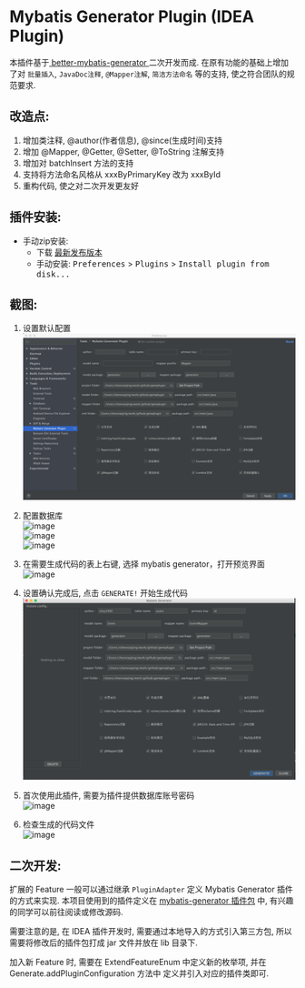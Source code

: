 Mybatis Generator Plugin (IDEA Plugin)
====

本插件基于<a href="https://github.com/kmaster/better-mybatis-generator"> better-mybatis-generator </a>二次开发而成. 
在原有功能的基础上增加了对 `批量插入`, `JavaDoc注释`, `@Mapper注解`, `简洁方法命名` 等的支持, 使之符合团队的规范要求.

改造点:
------
1. 增加类注释, @author(作者信息), @since(生成时间)支持
2. 增加 @Mapper, @Getter, @Setter, @ToString 注解支持
3. 增加对 batchInsert 方法的支持
4. 支持将方法命名风格从 xxxByPrimaryKey 改为 xxxById
5. 重构代码, 使之对二次开发更友好


插件安装:
-------
- 手动zip安装:
  - 下载 [最新发布版本](https://github.com/chxj1992/mybatis-generator-plugin/raw/master/mybatis-generator-plugin.zip)        
  - 手动安装: <kbd>Preferences</kbd> > <kbd>Plugins</kbd> > <kbd>Install plugin from disk...</kbd>


截图:
-------

1. 设置默认配置 <br>
![image](image/1.png)<br>

2. 配置数据库 <br>
![image](image/2.png)<br>
![image](image/3.png)<br>
![image](image/4.png)<br>

3. 在需要生成代码的表上右键, 选择 mybatis generator，打开预览界面 <br>
![image](image/5.png)<br>

4. 设置确认完成后, 点击 `GENERATE!` 开始生成代码<br>
![image](image/6.png)<br>

5. 首次使用此插件, 需要为插件提供数据库账号密码 <br>
![image](image/7.png)<br>

6. 检查生成的代码文件<br>
![image](image/8.png)<br>



二次开发:
---------

扩展的 Feature 一般可以通过继承 `PluginAdapter` 定义 Mybatis Generator 插件的方式来实现.
本项目使用到的插件定义在 [mybatis-generator 插件包](https://github.com/chxj1992/geneplugin) 中, 
有兴趣的同学可以前往阅读或修改源码.
 
需要注意的是, 在 IDEA 插件开发时, 需要通过本地导入的方式引入第三方包, 所以需要将修改后的插件包打成 jar 
文件并放在 lib 目录下.

加入新 Feature 时, 需要在 ExtendFeatureEnum 中定义新的枚举项, 并在 Generate.addPluginConfiguration 方法中
定义并引入对应的插件类即可.
